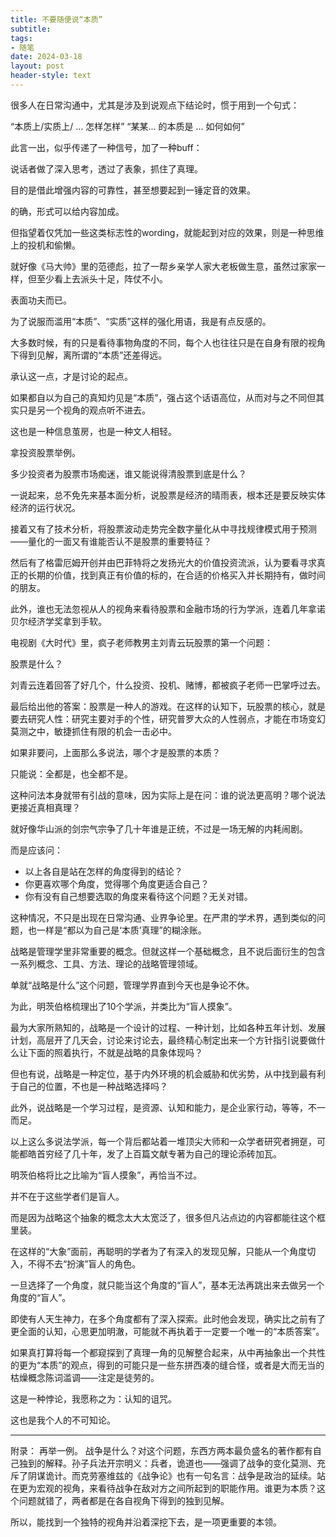 ```yaml
---
title: 不要随便说“本质”
subtitle: 
tags: 
- 随笔
date: 2024-03-18
layout: post
header-style: text
---
```


很多人在日常沟通中，尤其是涉及到说观点下结论时，惯于用到一个句式：

“本质上/实质上/ ... 怎样怎样”
“某某... 的本质是 ... 如何如何”

此言一出，似乎传递了一种信号，加了一种buff：

说话者做了深入思考，透过了表象，抓住了真理。

目的是借此增强内容的可靠性，甚至想要起到一锤定音的效果。

的确，形式可以给内容加成。

但指望着仅凭加一些这类标志性的wording，就能起到对应的效果，则是一种思维上的投机和偷懒。

就好像《马大帅》里的范德彪，拉了一帮乡亲学人家大老板做生意，虽然过家家一样，但至少看上去派头十足，阵仗不小。

表面功夫而已。




为了说服而滥用“本质”、“实质”这样的强化用语，我是有点反感的。

大多数时候，有的只是看待事物角度的不同，每个人也往往只是在自身有限的视角下得到见解，离所谓的“本质”还差得远。

承认这一点，才是讨论的起点。

如果都自以为自己的真知灼见是“本质”，强占这个话语高位，从而对与之不同但其实只是另一个视角的观点听不进去。

这也是一种信息茧房，也是一种文人相轻。


拿投资股票举例。

多少投资者为股票市场痴迷，谁又能说得清股票到底是什么？

一说起来，总不免先来基本面分析，说股票是经济的晴雨表，根本还是要反映实体经济的运行状况。

接着又有了技术分析，将股票波动走势完全数字量化从中寻找规律模式用于预测——量化的一面又有谁能否认不是股票的重要特征？

然后有了格雷厄姆开创并由巴菲特将之发扬光大的价值投资流派，认为要看寻求真正的长期的价值，找到真正有价值的标的，在合适的价格买入并长期持有，做时间的朋友。

此外，谁也无法忽视从人的视角来看待股票和金融市场的行为学派，连着几年拿诺贝尔经济学奖拿到手软。

电视剧《大时代》里，疯子老师教男主刘青云玩股票的第一个问题：

股票是什么？

刘青云连着回答了好几个，什么投资、投机、赌博，都被疯子老师一巴掌呼过去。

最后给出他的答案：股票是一种人的游戏。在这样的认知下，玩股票的核心，就是要去研究人性：研究主要对手的个性，研究普罗大众的人性弱点，才能在市场变幻莫测之中，敏捷抓住有限的机会一击必中。

如果非要问，上面那么多说法，哪个才是股票的本质？

只能说：全都是，也全都不是。

这种问法本身就带有引战的意味，因为实际上是在问：谁的说法更高明？哪个说法更接近真相真理？

就好像华山派的剑宗气宗争了几十年谁是正统，不过是一场无解的内耗闹剧。

而是应该问：
- 以上各自是站在怎样的角度得到的结论？
- 你更喜欢哪个角度，觉得哪个角度更适合自己？
- 你有没有自己想要选取的角度来看待这个问题？无关对错。

这种情况，不只是出现在日常沟通、业界争论里。在严肃的学术界，遇到类似的问题，也一样是“都以为自己是‘本质’真理”的糊涂账。

战略是管理学里非常重要的概念。但就这样一个基础概念，且不说后面衍生的包含一系列概念、工具、方法、理论的战略管理领域。

单就“战略是什么”这个问题，管理学界直到今天也是争论不休。

为此，明茨伯格梳理出了10个学派，并类比为“盲人摸象”。

最为大家所熟知的，战略是一个设计的过程、一种计划，比如各种五年计划、发展计划，高层开了几天会，讨论来讨论去，最终精心制定出来一个方针指引说要做什么让下面的照着执行，不就是战略的具象体现吗？

但也有说，战略是一种定位，基于内外环境的机会威胁和优劣势，从中找到最有利于自己的位置，不也是一种战略选择吗？

此外，说战略是一个学习过程，是资源、认知和能力，是企业家行动，等等，不一而足。

以上这么多说法学派，每一个背后都站着一堆顶尖大师和一众学者研究者拥趸，可能都皓首穷经了几十年，发了上百篇文献专著为自己的理论添砖加瓦。

明茨伯格将比之比喻为“盲人摸象”，再恰当不过。

并不在于这些学者们是盲人。

而是因为战略这个抽象的概念太大太宽泛了，很多但凡沾点边的内容都能往这个框里装。

在这样的“大象”面前，再聪明的学者为了有深入的发现见解，只能从一个角度切入，不得不去“扮演”盲人的角色。

一旦选择了一个角度，就只能当这个角度的“盲人”，基本无法再跳出来去做另一个角度的“盲人”。

即使有人天生神力，在多个角度都有了深入探索。此时他会发现，确实比之前有了更全面的认知，心思更加明澈，可能就不再执着于一定要一个唯一的“本质答案”。

如果真打算将每一个都窥探到了真理一角的见解整合起来，从中再抽象出一个共性的更为“本质”的观点，得到的可能只是一些东拼西凑的缝合怪，或者是大而无当的枯燥概念陈词滥调——注定是徒劳的。

这是一种悖论，我愿称之为：认知的诅咒。

这也是我个人的不可知论。


---
附录：
再举一例。
战争是什么？对这个问题，东西方两本最负盛名的著作都有自己独到的解释。孙子兵法开宗明义：兵者，诡道也——强调了战争的变化莫测、充斥了阴谋诡计。而克劳塞维兹的《战争论》也有一句名言：战争是政治的延续。站在更为宏观的视角，来看待战争在敌对方之间所起到的职能作用。谁更为本质？这个问题就错了，两者都是在各自视角下得到的独到见解。

所以，能找到一个独特的视角并沿着深挖下去，是一项更重要的本领。
